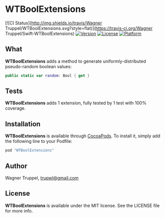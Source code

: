 # WTBoolExtensions

[![CI Status](http://img.shields.io/travis/Wagner Truppel/WTBoolExtensions.svg?style=flat)](https://travis-ci.org/Wagner Truppel/Swift-WTBoolExtensions)
[![Version](https://img.shields.io/cocoapods/v/WTBoolExtensions.svg?style=flat)](http://cocoapods.org/pods/WTBoolExtensions)
[![License](https://img.shields.io/cocoapods/l/WTBoolExtensions.svg?style=flat)](http://cocoapods.org/pods/WTBoolExtensions)
[![Platform](https://img.shields.io/cocoapods/p/WTBoolExtensions.svg?style=flat)](http://cocoapods.org/pods/WTBoolExtensions)

## What

**WTBoolExtensions** adds a method to generate uniformly-distributed pseudo-random boolean values:

```swift
public static var random: Bool { get }
```

## Tests

**WTBoolExtensions** adds 1 extension, fully tested by 1 test with 100% coverage.

## Installation

**WTBoolExtensions** is available through [CocoaPods](http://cocoapods.org). To install
it, simply add the following line to your Podfile:

```ruby
pod "WTBoolExtensions"
```

## Author

Wagner Truppel, trupwl@gmail.com

## License

**WTBoolExtensions** is available under the MIT license. See the LICENSE file for more info.
